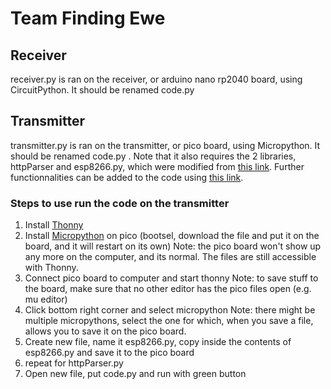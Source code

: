 # Team Finding Ewe
## Receiver
receiver.py is ran on the receiver, or arduino nano rp2040 board, using CircuitPython. It should be renamed code.py
## Transmitter
transmitter.py is ran on the transmitter, or pico board, using Micropython. It should be renamed code.py .
Note that it also requires the 2 libraries, httpParser and esp8266.py, which were modified from [this link](https://circuitdigest.com/microcontroller-projects/interfacing-esp8266-01-wifi-module-with-raspberry-pi-pico). Further functionnalities can be added to the code using [this link](https://room-15.github.io/blog/2015/03/26/esp8266-at-command-reference/).
### Steps to use run the code on the transmitter
1. Install [Thonny](https://thonny.org/)
2. Install [Micropython](https://micropython.org/download/rp2-pico/) on pico (bootsel, download the file and put it on the board, and it will restart on its own)
Note: the pico board won't show up any more on the computer, and its normal. The files are still accessible with Thonny.
3. Connect pico board to computer and start thonny
Note: to save stuff to the board, make sure that no other editor has the pico files open (e.g. mu editor)
4. Click bottom right corner and select micropython
Note: there might be multiple micropythons, select the one for which, when you save a file, allows you to save it on the pico board.
5. Create new file, name it esp8266.py, copy inside the contents of esp8266.py and save it to the pico board
6. repeat for httpParser.py
7. Open new file, put code.py and run with green button
